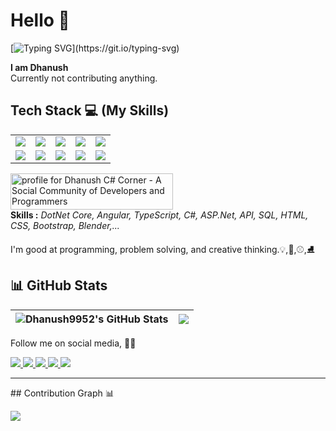 # Hello 👋

[![Typing SVG](https://readme-typing-svg.herokuapp.com?color=%C02E60FF&lines=Welcome+to+my+profile+!+⭐;Have+a+nice+day!!!;Happy+Coding+...)](https://git.io/typing-svg)

<b>I am Dhanush </b> <br>
Currently not contributing anything.<br>
## Tech Stack :computer: (My Skills)
<table>
<tr>
    <td align='center'>
        <a href="https://angular.io/">
        <img src="https://www.vectorlogo.zone/logos/angular/angular-icon.svg">
        </a>
    </td>
    <td align='center'>
        <a href="https://dotnet.microsoft.com/en-us/apps/aspnet">
        <img src="https://www.vectorlogo.zone/logos/dotnet/dotnet-icon.svg">
         </a>
    </td>
    <td align='center'>
        <a href="https://www.typescriptlang.org/">
        <img src="https://www.vectorlogo.zone/logos/typescriptlang/typescriptlang-icon.svg">
         </a>
    </td>
    <td align='center'>
        <img src="https://www.vectorlogo.zone/logos/w3_html5/w3_html5-icon.svg">
    </td>
    <td align='center'>
        <img src="https://www.vectorlogo.zone/logos/w3_css/w3_css-icon.svg">
    </td>
</tr>
<tr>
    <td align='center'>
    <a href="https://github.com/">
    <img src="https://www.vectorlogo.zone/logos/github/github-icon.svg">
    </a>
    </td>
    <td align='center'>
    <img src="https://www.vectorlogo.zone/logos/nodejs/nodejs-icon.svg">
    </td>
    <td align='center'>
    <img src="https://www.vectorlogo.zone/logos/git-scm/git-scm-icon.svg">
    </td>
    <td align='center'>    
    <img src="https://www.vectorlogo.zone/logos/getpostman/getpostman-icon.svg">
    </td>
    <td align='center'>
    <a href="https://dev.to/">
    <img src="https://www.vectorlogo.zone/logos/devto/devto-icon.svg">
    </a>
    </td>
</tr>
 </table>
 <a href="https://www.c-sharpcorner.com/members/dhanush-krishnan">
<img src="https://www.c-sharpcorner.com/members/dhanush-krishnan/flair.png" width="260" height="58" alt="profile for Dhanush C# Corner - A Social Community of Developers and Programmers" title="profile for Dhanush at C# Corner - A Social Community of Developers and Programmers" />
</a>
<br>
<b>Skills :</b>
<i>DotNet Core, Angular, TypeScript, C#, ASP.Net, API, SQL, HTML, CSS, Bootstrap, Blender,...</i>

I'm good at programming, problem solving, and creative thinking.:bulb:,:trumpet:,:baseball:,:ice_skate:

## 📊 GitHub Stats
| <img align="center" src="https://github-readme-stats.vercel.app/api?username=Dhanush9952&show_icons=true&include_all_commits=true&theme=buefy&hide_border=true&hide=issues" alt="Dhanush9952's GitHub Stats" /> | <img align="center" src="https://github-readme-stats.vercel.app/api/top-langs/?username=Dhanush9952&layout=compact&theme=buefy&hide_border=true" /> |
| ------------- | ------------- |

Follow me on social media, :rainbow_flag:

<a href="https://twitter.com/Dhanushkrish4">
<img src="https://img.icons8.com/fluency/96/000000/twitter.png"/>
</a>

<a href="https://www.linkedin.com/in/dhanush-krishnan-294430104/">
<img src="https://img.icons8.com/color/96/000000/linkedin.png"/>
</a>

<a href="https://github.com/Dhanush9952">
<img src="https://img.icons8.com/color-glass/96/000000/github-2.png"/>
</a>

<a href ="https://www.quora.com/profile/Dhanush-Krishnan-11">
<img src="https://img.icons8.com/external-tal-revivo-color-tal-revivo/96/000000/external-quora-is-a-place-to-gain-and-share-knowledge-logo-color-tal-revivo.png"/>
 </a>
 
 <a href ="https://dev.to/dhanush9952">
 <img src="https://img.icons8.com/ios-filled/100/000000/devpost.png"/>
 </a>
 <hr>
 ## Contribution Graph 📊

<img
     src="https://activity-graph.herokuapp.com/graph?username=Dhanush9952&theme=chartreuse-dark"
     />
